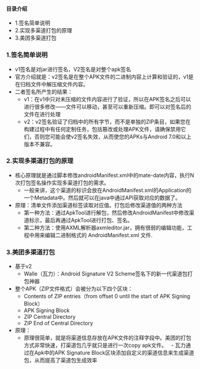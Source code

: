 #### 目录介绍
- 1.签名简单说明
- 2.实现多渠道打包的原理
- 3.美团多渠道打包



### 1.签名简单说明
- v1签名是对jar进行签名，V2签名是对整个apk签名
- 官方介绍就是：v2签名是在整个APK文件的二进制内容上计算和验证的，v1是在归档文件中解压缩文件内容。
- 二者签名所产生的结果： 
	- v1：在v1中只对未压缩的文件内容进行了验证，所以在APK签名之后可以进行很多修改——文件可以移动，甚至可以重新压缩。即可以对签名后的文件在进行处理 
	- v2：v2签名验证了归档中的所有字节，而不是单独的ZIP条目，如果您在构建过程中有任何定制任务，包括篡改或处理APK文件，请确保禁用它们，否则您可能会使v2签名失效，从而使您的APKs与Android 7.0和以上版本不兼容。


### 2.实现多渠道打包的原理
- 核心原理就是通过脚本修改androidManifest.xml中的mate-date内容，执行N次打包签名操作实现多渠道打包的需求。 
	- 一般来讲，这个渠道的标识会放在AndroidManifest.xml的Application的一个Metadata中。然后就可以在java中通过API获取对应的数据了。
- 原理：清单文件添加渠道标签读取对应值。打包后修改渠道值的两种方法
	- 第一种方法：通过ApkTool进行解包，然后修改AndroidManifest中修改渠道标示，最后再通过ApkTool进行打包、签名。
	- 第二种方法：使用AXML解析器axmleditor.jar，拥有很弱的编辑功能，工程中用来编辑二进制格式的 AndroidManifest.xml 文件.


### 3.美团多渠道打包
- 基于v2
	- Walle（瓦力）：Android Signature V2 Scheme签名下的新一代渠道包打包神器
- 整个APK（ZIP文件格式）会被分为以下四个区块：
	- Contents of ZIP entries（from offset 0 until the start of APK Signing Block）
	- APK Signing Block
	- ZIP Central Directory
	- ZIP End of Central Directory
- 原理：
	- 原理很简单，就是将渠道信息存放在APK文件的注释字段中。美团的打包方式非常快速，打渠道包几乎就只是进行一次copy apk文件。
 	- 瓦力通过在Apk中的APK Signature Block区块添加自定义的渠道信息来生成渠道包，从而提高了渠道包生成效率





